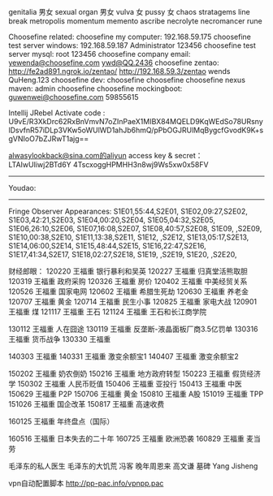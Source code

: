 genitalia 男女 sexual organ 男女 vulva 女 pussy 女
chaos stratagems line break
metropolis
momentum memento
ascribe
necrolyte necromancer
rune


Choosefine related:
choosefine my computer: 192.168.59.175
choosefine test server windows: 192.168.59.187 Administrator 123456
choosefine test server mysql: root 123456
choosefine company email: yewenda@choosefine.com ywd@QQ.2436
choosefine zentao:
    http://fe2ad891.ngrok.io/zentao/
    http://192.168.59.3/zentao
        wends QuHeng.123
choosefine dev: choosefine choosefine
choosefine nexus maven: admin choosefine
choosefine mockingboot: guwenwei@choosefine.com 59855615

Intellij JRebel Activate code :
    U9vE/R3XkDrc62RxBnVmvN7oZInPaeX1MIBX84MQELD9KqWEdSo78URsnylDsvfnR57iDLp3VKw5oWUlWD1ahJb6hmQ/pPbOGJRUlMqBygcfGvodK9K+sgVNIoO7bZJRwT1ajg==

alwasylookback@sina.com的aliyun access key & secret：
    LTAIwUIiwj2BTd6Y
    4TscxoggHPMHH3n8wj9Ws5xw0x58FV



-----------------------------------------------------------
Youdao:


-----------------------------------------------------------

Fringe Observer Appearances:
S1E01,55:44,S2E01,
S1E02,09:27,S2E02,
S1E03,42:21,S2E03,
S1E04,00:20,S2E04,
S1E05,04:32,S2E05,
S1E06,26:10,S2E06,
S1E07,16:08,S2E07,
S1E08,40:57,S2E08,
S1E09,     ,S2E09,
S1E10,00:38,S2E10,
S1E11,13:38,S2E11,
S1E12,     ,S2E12,
S1E13,05:17,S2E13,
S1E14,06:00,S2E14,
S1E15,48:44,S2E15,
S1E16,22:47,S2E16,
S1E17,41:34,S2E17,
S1E18,02:27,S2E18,
S1E19,     ,S2E19,
S1E20,     ,S2E20,


财经郎眼：
120220 王福重 银行暴利和吴英
120227 王福重 归真堂活熊取胆
120319 王福重 政府采购
120326 王福重 房价
120402 王福重 中美经贸关系
120526 王福重 国家电网
120602 王福重 希腊生死劫
120630 王福重 养老金
120707 王福重 黄金
120714 王福重 民生小事
120825 王福重 家电大战
120901 王福重 煤
121117 王福重 王石
121124 王福重 王石和长江商学院

130112 王福重 人在囧途
130119 王福重 反垄断-液晶面板厂商3.5亿罚单
130316 王福重 货币战争
130330 王福重

140303 王福重
140331 王福重 激变余额宝1
140407 王福重 激变余额宝2

150202 王福重 奶农倒奶
150216 王福重 地方政府转型
150223 王福重 假货经济学
150302 王福重 人民币贬值
150406 王福重 亚投行
150413 王福重 中医
150629 王福重 P2P
150706 王福重 黄金
150810 王福重 A股
151019 王福重 TPP
151026 王福重 国企改革
150817 王福重 高速收费

160125 王福重 年终盘点（国际）

160516 王福重 日本失去的二十年
160725 王福重 欧洲恐袭
160829 王福重 麦当劳

毛泽东的私人医生
毛泽东的大饥荒 冯客
晚年周恩来 高文谦
墓碑 Yang Jisheng


vpn自动配置脚本
http://pp-pac.info/vpnpp.pac
